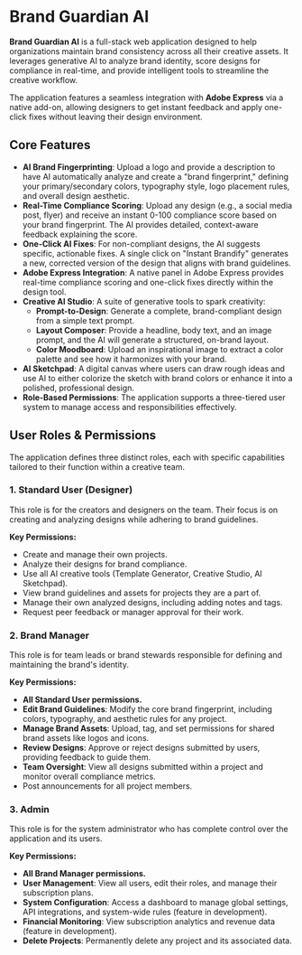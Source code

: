 
# Brand Guardian AI

**Brand Guardian AI** is a full-stack web application designed to help organizations maintain brand consistency across all their creative assets. It leverages generative AI to analyze brand identity, score designs for compliance in real-time, and provide intelligent tools to streamline the creative workflow.

The application features a seamless integration with **Adobe Express** via a native add-on, allowing designers to get instant feedback and apply one-click fixes without leaving their design environment.

## Core Features

- **AI Brand Fingerprinting**: Upload a logo and provide a description to have AI automatically analyze and create a "brand fingerprint," defining your primary/secondary colors, typography style, logo placement rules, and overall design aesthetic.
- **Real-Time Compliance Scoring**: Upload any design (e.g., a social media post, flyer) and receive an instant 0-100 compliance score based on your brand fingerprint. The AI provides detailed, context-aware feedback explaining the score.
- **One-Click AI Fixes**: For non-compliant designs, the AI suggests specific, actionable fixes. A single click on "Instant Brandify" generates a new, corrected version of the design that aligns with brand guidelines.
- **Adobe Express Integration**: A native panel in Adobe Express provides real-time compliance scoring and one-click fixes directly within the design tool.
- **Creative AI Studio**: A suite of generative tools to spark creativity:
    - **Prompt-to-Design**: Generate a complete, brand-compliant design from a simple text prompt.
    - **Layout Composer**: Provide a headline, body text, and an image prompt, and the AI will generate a structured, on-brand layout.
    - **Color Moodboard**: Upload an inspirational image to extract a color palette and see how it harmonizes with your brand.
- **AI Sketchpad**: A digital canvas where users can draw rough ideas and use AI to either colorize the sketch with brand colors or enhance it into a polished, professional design.
- **Role-Based Permissions**: The application supports a three-tiered user system to manage access and responsibilities effectively.

## User Roles & Permissions

The application defines three distinct roles, each with specific capabilities tailored to their function within a creative team.

### 1. Standard User (Designer)

This role is for the creators and designers on the team. Their focus is on creating and analyzing designs while adhering to brand guidelines.

**Key Permissions:**
- Create and manage their own projects.
- Analyze their designs for brand compliance.
- Use all AI creative tools (Template Generator, Creative Studio, AI Sketchpad).
- View brand guidelines and assets for projects they are a part of.
- Manage their own analyzed designs, including adding notes and tags.
- Request peer feedback or manager approval for their work.

### 2. Brand Manager

This role is for team leads or brand stewards responsible for defining and maintaining the brand's identity.

**Key Permissions:**
- **All Standard User permissions.**
- **Edit Brand Guidelines**: Modify the core brand fingerprint, including colors, typography, and aesthetic rules for any project.
- **Manage Brand Assets**: Upload, tag, and set permissions for shared brand assets like logos and icons.
- **Review Designs**: Approve or reject designs submitted by users, providing feedback to guide them.
- **Team Oversight**: View all designs submitted within a project and monitor overall compliance metrics.
- Post announcements for all project members.

### 3. Admin

This role is for the system administrator who has complete control over the application and its users.

**Key Permissions:**
- **All Brand Manager permissions.**
- **User Management**: View all users, edit their roles, and manage their subscription plans.
- **System Configuration**: Access a dashboard to manage global settings, API integrations, and system-wide rules (feature in development).
- **Financial Monitoring**: View subscription analytics and revenue data (feature in development).
- **Delete Projects**: Permanently delete any project and its associated data.
